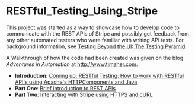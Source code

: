 # RESTful_Testing_Using_Stripe
<p>This project was started as a way to showcase how to develop code to communicate with the REST APIs of Stripe and possibly get feedback from any other automated testers who were familiar with writing API tests. For background information, see <a href="http://www.tjmaher.com/2016/02/testing-beyond-ui-testing-pyramid.html">Testing Beyond the UI: The Testing Pyramid</a>.</p>
<p>A Walkthrough of how the code had been created was given on the blog <i>Adventures in Automation</i> at <a href="http://www.tjmaher.com/">http://www.tjmaher.com</a>.
<ul>
<li><b>Introduction</b>: <a href="http://www.tjmaher.com/2016/02/coming-up-how-to-work-with-rest-apis.html">Coming up: RESTful Testing: How to work with RESTful API's using Apache's HTTPComponents and Java</a></li>
<li><b>Part One</b>: <a href="http://www.tjmaher.com/2016/02/restful-testing-with-stripe-brief.html">Brief introduction to REST APIs</a></li>
<li><b>Part Two</b>: <a href="http://www.tjmaher.com/2016/02/restful-testing-with-stripe-interacting.html">Interacting with Stripe using HTTPS and cURL</a></li>
</ul>
